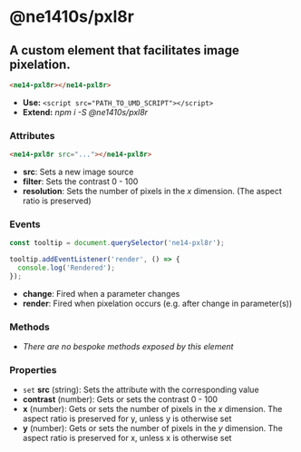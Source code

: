 # @ne1410s/pxl8r
## A custom element that facilitates image pixelation.
```html
<ne14-pxl8r></ne14-pxl8r>
```
- **Use:** `<script src="PATH_TO_UMD_SCRIPT"></script>`
- **Extend:** *npm i -S @ne1410s/pxl8r*
### Attributes
```html
<ne14-pxl8r src="..."></ne14-pxl8r>
```
- **src**: Sets a new image source
- **filter**: Sets the contrast 0 - 100
- **resolution**: Sets the number of pixels in the *x* dimension. (The aspect ratio is preserved)

### Events
```javascript
const tooltip = document.querySelector('ne14-pxl8r');

tooltip.addEventListener('render', () => {
  console.log('Rendered');
});
```
- **change**: Fired when a parameter changes
- **render**: Fired when pixelation occurs (e.g. after change in parameter(s))
### Methods
- *There are no bespoke methods exposed by this element*
### Properties
- `set` **src** (string): Sets the attribute with the corresponding value
- **contrast** (number): Gets or sets the contrast 0 - 100
- **x** (number): Gets or sets the number of pixels in the *x* dimension. The aspect ratio is preserved for y, unless y is otherwise set
- **y** (number): Gets or sets the number of pixels in the *y* dimension. The aspect ratio is preserved for x, unless x is otherwise set
